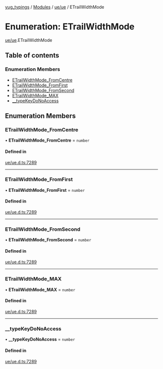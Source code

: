 [yug_typings](../README.md) / [Modules](../modules.md) / [ue/ue](../modules/ue_ue.md) / ETrailWidthMode

# Enumeration: ETrailWidthMode

[ue/ue](../modules/ue_ue.md).ETrailWidthMode

## Table of contents

### Enumeration Members

- [ETrailWidthMode\_FromCentre](ue_ue.ETrailWidthMode.md#etrailwidthmode_fromcentre)
- [ETrailWidthMode\_FromFirst](ue_ue.ETrailWidthMode.md#etrailwidthmode_fromfirst)
- [ETrailWidthMode\_FromSecond](ue_ue.ETrailWidthMode.md#etrailwidthmode_fromsecond)
- [ETrailWidthMode\_MAX](ue_ue.ETrailWidthMode.md#etrailwidthmode_max)
- [\_\_typeKeyDoNoAccess](ue_ue.ETrailWidthMode.md#__typekeydonoaccess)

## Enumeration Members

### ETrailWidthMode\_FromCentre

• **ETrailWidthMode\_FromCentre** = `number`

#### Defined in

[ue/ue.d.ts:7289](https://github.com/YugMetaverse/yug_typings/blob/b7d9b19/ue/ue.d.ts#L7289)

___

### ETrailWidthMode\_FromFirst

• **ETrailWidthMode\_FromFirst** = `number`

#### Defined in

[ue/ue.d.ts:7289](https://github.com/YugMetaverse/yug_typings/blob/b7d9b19/ue/ue.d.ts#L7289)

___

### ETrailWidthMode\_FromSecond

• **ETrailWidthMode\_FromSecond** = `number`

#### Defined in

[ue/ue.d.ts:7289](https://github.com/YugMetaverse/yug_typings/blob/b7d9b19/ue/ue.d.ts#L7289)

___

### ETrailWidthMode\_MAX

• **ETrailWidthMode\_MAX** = `number`

#### Defined in

[ue/ue.d.ts:7289](https://github.com/YugMetaverse/yug_typings/blob/b7d9b19/ue/ue.d.ts#L7289)

___

### \_\_typeKeyDoNoAccess

• **\_\_typeKeyDoNoAccess** = `number`

#### Defined in

[ue/ue.d.ts:7289](https://github.com/YugMetaverse/yug_typings/blob/b7d9b19/ue/ue.d.ts#L7289)

